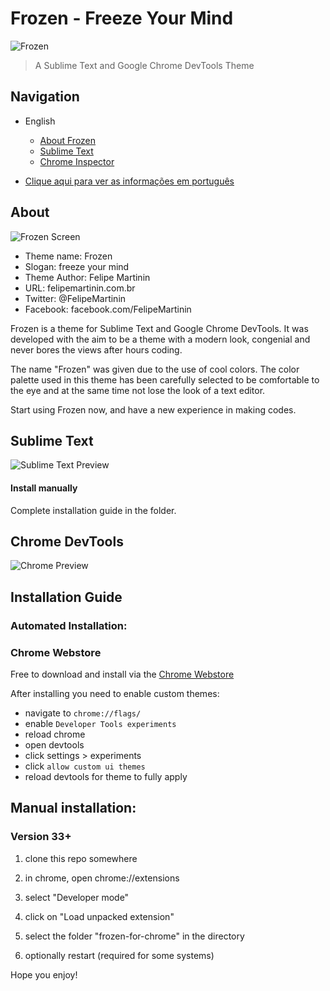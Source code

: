 # Frozen - Freeze Your Mind

![Frozen](https://raw2.github.com/FelipeMartinin/frozen/master/Frozen-Logo.png)

> A Sublime Text and Google Chrome DevTools Theme

## Navigation

* English
  * [About Frozen](#about)
  * [Sublime Text](#sublime-text)
  * [Chrome Inspector](#chrome-devtools)

* [Clique aqui para ver as informações em português](http://felipemartinin.com.br/portfolio/frozen/)

## About

![Frozen Screen](https://raw2.github.com/FelipeMartinin/frozen/master/frozen-screen.png)

* Theme name: Frozen
* Slogan: freeze your mind
* Theme Author: Felipe Martinin
* URL: felipemartinin.com.br
* Twitter: @FelipeMartinin
* Facebook: facebook.com/FelipeMartinin

Frozen is a theme for Sublime Text and Google Chrome DevTools. It was developed with the aim to be a theme with a modern look, congenial and never bores the views after hours coding.

The name "Frozen" was given due to the use of cool colors. The color palette used in this theme has been carefully selected to be comfortable to the eye and at the same time not lose the look of a text editor.

Start using Frozen now, and have a new experience in making codes.


## Sublime Text

![Sublime Text Preview](https://raw2.github.com/FelipeMartinin/frozen/master/frozen-for-sublime-text/screen/sublime-screen.png)

#### Install manually

Complete installation guide in the folder.

## Chrome DevTools
![Chrome Preview](https://raw2.github.com/FelipeMartinin/frozen/master/chrome-screen.png)


## Installation Guide

### Automated Installation:

### Chrome Webstore

Free to download and install via the [Chrome Webstore](https://chrome.google.com/webstore/detail/frozen-devtools-theme/gbaddinigglahkekcppiongkmgmpahml)

After installing you need to enable custom themes:
- navigate to `chrome://flags/`
- enable `Developer Tools experiments`
- reload chrome
- open devtools
- click settings > experiments
- click `allow custom ui themes`
- reload devtools for theme to fully apply

## Manual installation:

### Version 33+

1. clone this repo somewhere

2. in chrome, open chrome://extensions

3. select "Developer mode"

4. click on "Load unpacked extension"

5. select the folder "frozen-for-chrome" in the directory

6. optionally restart (required for some systems)




Hope you enjoy!